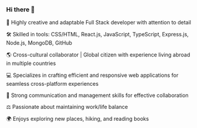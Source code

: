 ### Hi there 👋

 🚀  Highly creative and adaptable Full Stack developer with attention to detail
 
 🛠️  Skilled in tools: CSS/HTML, React.js, JavaScript, TypeScript, Express.js, Node.js, MongoDB, GitHub
 
 🌎  Cross-cultural collaborator | Global citizen with experience living abroad in multiple countries
 
 💻  Specializes in crafting efficient and responsive web applications for seamless cross-platform experiences
 
 🤝  Strong communication and management skills for effective collaboration
 
 ⚖️  Passionate about maintaining work/life balance
 
 🌍  Enjoys exploring new places, hiking, and reading books


<!--
**i-iurchuk/i-iurchuk** is a ✨ _special_ ✨ repository because its `README.md` (this file) appears on your GitHub profile.

Here are some ideas to get you started:

- 🔭 I’m currently working on ...
- 🌱 I’m currently learning ...
- 👯 I’m looking to collaborate on ...
- 🤔 I’m looking for help with ...
- 💬 Ask me about ...
- 📫 How to reach me: ...
- 😄 Pronouns: ...
- ⚡ Fun fact: ...
-->

